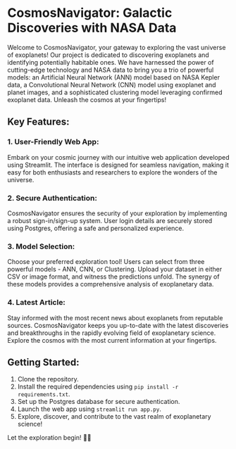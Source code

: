 # CosmosNavigator: Galactic Discoveries with NASA Data

Welcome to CosmosNavigator, your gateway to exploring the vast universe of exoplanets! Our project is dedicated to discovering exoplanets and identifying potentially habitable ones. We have harnessed the power of cutting-edge technology and NASA data to bring you a trio of powerful models: an Artificial Neural Network (ANN) model based on NASA Kepler data, a Convolutional Neural Network (CNN) model using exoplanet and planet images, and a sophisticated clustering model leveraging confirmed exoplanet data. Unleash the cosmos at your fingertips!

## Key Features:

### 1. User-Friendly Web App:

Embark on your cosmic journey with our intuitive web application developed using Streamlit. The interface is designed for seamless navigation, making it easy for both enthusiasts and researchers to explore the wonders of the universe.

### 2. Secure Authentication:

CosmosNavigator ensures the security of your exploration by implementing a robust sign-in/sign-up system. User login details are securely stored using Postgres, offering a safe and personalized experience.

### 3. Model Selection:

Choose your preferred exploration tool! Users can select from three powerful models - ANN, CNN, or Clustering. Upload your dataset in either CSV or image format, and witness the predictions unfold. The synergy of these models provides a comprehensive analysis of exoplanetary data.

### 4. Latest Article:

Stay informed with the most recent news about exoplanets from reputable sources. CosmosNavigator keeps you up-to-date with the latest discoveries and breakthroughs in the rapidly evolving field of exoplanetary science. Explore the cosmos with the most current information at your fingertips.

## Getting Started:

1. Clone the repository.
2. Install the required dependencies using `pip install -r requirements.txt`.
3. Set up the Postgres database for secure authentication.
4. Launch the web app using `streamlit run app.py`.
5. Explore, discover, and contribute to the vast realm of exoplanetary science!

Let the exploration begin! 🚀🌌

